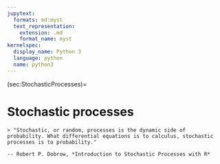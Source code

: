 ```yaml
---
jupytext:
  formats: md:myst
  text_representation:
    extension: .md
    format_name: myst
kernelspec:
  display_name: Python 3
  language: python
  name: python3
---
```

(sec:StochasticProcesses)=
# Stochastic processes

```{epigraph}
> "Stochastic, or random, processes is the dynamic side of probability. What differential equations is to calculus, stochastic processes is to probability."

-- Robert P. Dobrow, *Introduction to Stochastic Processes with R*
```
